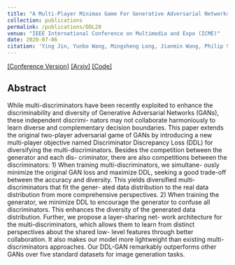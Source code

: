 ```yaml
---
title: "A Multi-Player Minimax Game For Generative Adversarial Networks"
collection: publications
permalink: /publications/DDL20
venue: "IEEE International Conference on Multimedia and Expo (ICME)"
date: 2020-07-06
citation: 'Ying Jin, Yunbo Wang, Mingsheng Long, Jianmin Wang, Philip S. Yu, Jiaguang Sun. <i>IEEE International Conference on Multimedia and Expo</i> <b>ICME 2020</b>.'
---
```


[[Conference Version]](http://ise.thss.tsinghua.edu.cn/~mlong/doc/multiplayer-gan-icme20.pdf)
[[Arxiv]]()
[[Code]]()

## Abstract
While multi-discriminators have been recently exploited to enhance the discriminability and diversity of Generative Adversarial Networks (GANs), these independent discrimi- nators may not collaborate harmoniously to learn diverse and complementary decision boundaries. This paper extends the original two-player adversarial game of GANs by introducing a new multi-player objective named Discriminator Discrepancy Loss (DDL) for diversifying the multi-discriminators. Besides the competition between the generator and each dis- criminator, there are also competitions between the discriminators: 1) When training multi-discriminators, we simultane- ously minimize the original GAN loss and maximize DDL, seeking a good trade-off between the accuracy and diversity. This yields diversified multi-discriminators that fit the gener- ated data distribution to the real data distribution from more comprehensive perspectives. 2) When training the generator, we minimize DDL to encourage the generator to confuse all discriminators. This enhances the diversity of the generated data distribution. Further, we propose a layer-sharing net- work architecture for the multi-discriminators, which allows them to learn from distinct perspectives about the shared low- level features through better collaboration. It also makes our model more lightweight than existing multi-discriminators approaches. Our DDL-GAN remarkably outperforms other GANs over five standard datasets for image generation tasks.